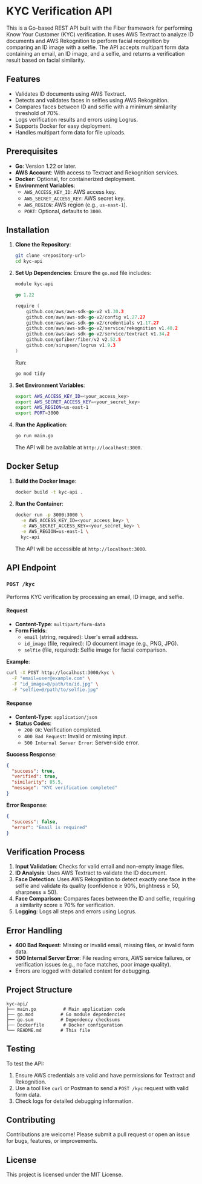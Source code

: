 # KYC Verification API

This is a Go-based REST API built with the Fiber framework for performing Know Your Customer (KYC) verification. It uses AWS Textract to analyze ID documents and AWS Rekognition to perform facial recognition by comparing an ID image with a selfie. The API accepts multipart form data containing an email, an ID image, and a selfie, and returns a verification result based on facial similarity.

## Features
- Validates ID documents using AWS Textract.
- Detects and validates faces in selfies using AWS Rekognition.
- Compares faces between ID and selfie with a minimum similarity threshold of 70%.
- Logs verification results and errors using Logrus.
- Supports Docker for easy deployment.
- Handles multipart form data for file uploads.

## Prerequisites
- **Go**: Version 1.22 or later.
- **AWS Account**: With access to Textract and Rekognition services.
- **Docker**: Optional, for containerized deployment.
- **Environment Variables**:
  - `AWS_ACCESS_KEY_ID`: AWS access key.
  - `AWS_SECRET_ACCESS_KEY`: AWS secret key.
  - `AWS_REGION`: AWS region (e.g., `us-east-1`).
  - `PORT`: Optional, defaults to `3000`.

## Installation

1. **Clone the Repository**:
   ```bash
   git clone <repository-url>
   cd kyc-api
   ```

2. **Set Up Dependencies**:
   Ensure the `go.mod` file includes:
   ```go
   module kyc-api

   go 1.22

   require (
       github.com/aws/aws-sdk-go-v2 v1.30.3
       github.com/aws/aws-sdk-go-v2/config v1.27.27
       github.com/aws/aws-sdk-go-v2/credentials v1.17.27
       github.com/aws/aws-sdk-go-v2/service/rekognition v1.40.2
       github.com/aws/aws-sdk-go-v2/service/textract v1.34.2
       github.com/gofiber/fiber/v2 v2.52.5
       github.com/sirupsen/logrus v1.9.3
   )
   ```
   Run:
   ```bash
   go mod tidy
   ```

3. **Set Environment Variables**:
   ```bash
   export AWS_ACCESS_KEY_ID=<your_access_key>
   export AWS_SECRET_ACCESS_KEY=<your_secret_key>
   export AWS_REGION=us-east-1
   export PORT=3000
   ```

4. **Run the Application**:
   ```bash
   go run main.go
   ```
   The API will be available at `http://localhost:3000`.

## Docker Setup

1. **Build the Docker Image**:
   ```bash
   docker build -t kyc-api .
   ```

2. **Run the Container**:
   ```bash
   docker run -p 3000:3000 \
     -e AWS_ACCESS_KEY_ID=<your_access_key> \
     -e AWS_SECRET_ACCESS_KEY=<your_secret_key> \
     -e AWS_REGION=us-east-1 \
     kyc-api
   ```

   The API will be accessible at `http://localhost:3000`.

## API Endpoint

### `POST /kyc`
Performs KYC verification by processing an email, ID image, and selfie.

#### Request
- **Content-Type**: `multipart/form-data`
- **Form Fields**:
  - `email` (string, required): User's email address.
  - `id_image` (file, required): ID document image (e.g., PNG, JPG).
  - `selfie` (file, required): Selfie image for facial comparison.

**Example**:
```bash
curl -X POST http://localhost:3000/kyc \
  -F "email=user@example.com" \
  -F "id_image=@/path/to/id.jpg" \
  -F "selfie=@/path/to/selfie.jpg"
```

#### Response
- **Content-Type**: `application/json`
- **Status Codes**:
  - `200 OK`: Verification completed.
  - `400 Bad Request`: Invalid or missing input.
  - `500 Internal Server Error`: Server-side error.

**Success Response**:
```json
{
  "success": true,
  "verified": true,
  "similarity": 85.5,
  "message": "KYC verification completed"
}
```

**Error Response**:
```json
{
  "success": false,
  "error": "Email is required"
}
```

## Verification Process
1. **Input Validation**: Checks for valid email and non-empty image files.
2. **ID Analysis**: Uses AWS Textract to validate the ID document.
3. **Face Detection**: Uses AWS Rekognition to detect exactly one face in the selfie and validate its quality (confidence ≥ 90%, brightness ≥ 50, sharpness ≥ 50).
4. **Face Comparison**: Compares faces between the ID and selfie, requiring a similarity score ≥ 70% for verification.
5. **Logging**: Logs all steps and errors using Logrus.

## Error Handling
- **400 Bad Request**: Missing or invalid email, missing files, or invalid form data.
- **500 Internal Server Error**: File reading errors, AWS service failures, or verification issues (e.g., no face matches, poor image quality).
- Errors are logged with detailed context for debugging.

## Project Structure
```
kyc-api/
├── main.go          # Main application code
├── go.mod          # Go module dependencies
├── go.sum          # Dependency checksums
├── Dockerfile       # Docker configuration
└── README.md       # This file
```

## Testing
To test the API:
1. Ensure AWS credentials are valid and have permissions for Textract and Rekognition.
2. Use a tool like `curl` or Postman to send a `POST /kyc` request with valid form data.
3. Check logs for detailed debugging information.

## Contributing
Contributions are welcome! Please submit a pull request or open an issue for bugs, features, or improvements.

## License
This project is licensed under the MIT License.